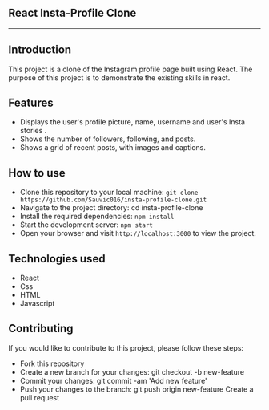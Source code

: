 ## React Insta-Profile Clone

---

## Introduction

This project is a clone of the Instagram profile page built using React. The purpose of this project is to demonstrate the existing skills in react.

## Features

- Displays the user's profile picture, name, username and user's Insta stories .
- Shows the number of followers, following, and posts.
- Shows a grid of recent posts, with images and captions.

## How to use

- Clone this repository to your local machine: `git clone https://github.com/Sauvic016/insta-profile-clone.git`
- Navigate to the project directory: cd insta-profile-clone
- Install the required dependencies: `npm install`
- Start the development server: `npm start`
- Open your browser and visit `http://localhost:3000` to view the project.

## Technologies used

- React
- Css
- HTML
- Javascript

## Contributing

If you would like to contribute to this project, please follow these steps:

- Fork this repository
- Create a new branch for your changes: git checkout -b new-feature
- Commit your changes: git commit -am 'Add new feature'
- Push your changes to the branch: git push origin new-feature
  Create a pull request
